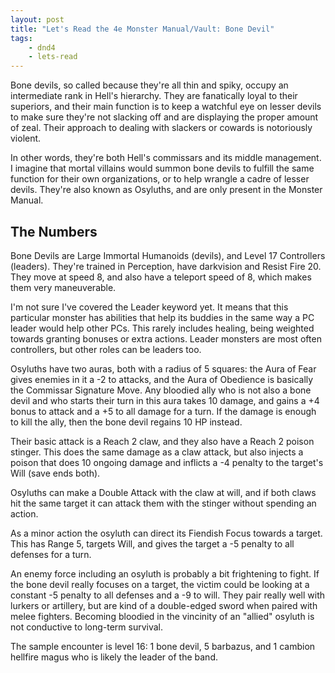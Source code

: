 ```yaml
---
layout: post
title: "Let's Read the 4e Monster Manual/Vault: Bone Devil"
tags:
    - dnd4
    - lets-read
---
```


Bone devils, so called because they're all thin and spiky, occupy an
intermediate rank in Hell's hierarchy. They are fanatically loyal to their
superiors, and their main function is to keep a watchful eye on lesser devils to
make sure they're not slacking off and are displaying the proper amount of
zeal. Their approach to dealing with slackers or cowards is notoriously violent.

In other words, they're both Hell's commissars and its middle management. I
imagine that mortal villains would summon bone devils to fulfill the same
function for their own organizations, or to help wrangle a cadre of lesser
devils. They're also known as Osyluths, and are only present in the Monster
Manual.

## The Numbers

Bone Devils are Large Immortal Humanoids (devils), and Level 17 Controllers
(leaders). They're trained in Perception, have darkvision and Resist
Fire 20. They move at speed 8, and also have a teleport speed of 8, which makes
them very maneuverable.

I'm not sure I've covered the Leader keyword yet. It means that this
particular monster has abilities that help its buddies in the same way a PC
leader would help other PCs. This rarely includes healing, being weighted
towards granting bonuses or extra actions. Leader monsters are most often
controllers, but other roles can be leaders too.

Osyluths have two auras, both with a radius of 5 squares: the Aura of Fear gives
enemies in it a -2 to attacks, and the Aura of Obedience is basically the
Commissar Signature Move. Any bloodied ally who is not also a bone devil and who
starts their turn in this aura takes 10 damage, and gains a +4 bonus to attack
and a +5 to all damage for a turn. If the damage is enough to kill the ally,
then the bone devil regains 10 HP instead.

Their basic attack is a Reach 2 claw, and they also have a Reach 2 poison
stinger. This does the same damage as a claw attack, but also injects a poison
that does 10 ongoing damage and inflicts a -4 penalty to the target's Will (save
ends both).

Osyluths can make a Double Attack with the claw at will, and if both claws hit
the same target it can attack them with the stinger without spending an action.

As a minor action the osyluth can direct its Fiendish Focus towards a
target. This has Range 5, targets Will, and gives the target a -5 penalty to all
defenses for a turn.

An enemy force including an osyluth is probably a bit frightening to fight. If
the bone devil really focuses on a target, the victim could be looking at a
constant -5 penalty to all defenses and a -9 to will. They pair really well with
lurkers or artillery, but are kind of a double-edged sword when paired with
melee fighters. Becoming bloodied in the vincinity of an "allied" osyluth is not
conductive to long-term survival.

The sample encounter is level 16: 1 bone devil, 5 barbazus, and 1 cambion
hellfire magus who is likely the leader of the band.
